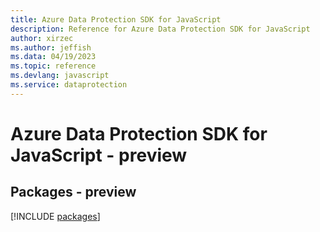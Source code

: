 ```yaml
---
title: Azure Data Protection SDK for JavaScript
description: Reference for Azure Data Protection SDK for JavaScript
author: xirzec
ms.author: jeffish
ms.data: 04/19/2023
ms.topic: reference
ms.devlang: javascript
ms.service: dataprotection
---
```

# Azure Data Protection SDK for JavaScript - preview
## Packages - preview
[!INCLUDE [packages](data-protection-index.md)]